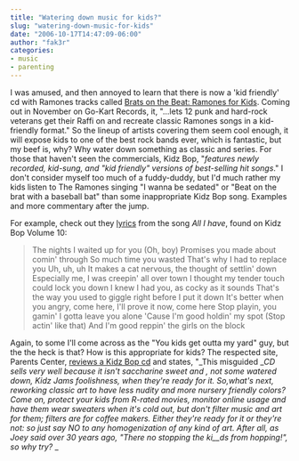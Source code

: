 ```yaml
---
title: "Watering down music for kids?"
slug: "watering-down-music-for-kids"
date: "2006-10-17T14:47:09-06:00"
author: "fak3r"
categories:
- music
- parenting
---
```




I was amused, and then annoyed to learn that there is now a 'kid friendly' cd with Ramones tracks   called [Brats on the Beat:   Ramones for Kids](http://www.aversion.com/news/news_article.cfm?news_id=7443).  Coming out in November on Go-Kart Records, it, "...lets 12 punk and   hard-rock veterans get their Raffi on and recreate classic Ramones songs in a kid-friendly   format."  So the lineup of artists covering them seem cool enough, it will   expose kids to one of the best rock bands ever, which is fantastic, but my beef is, why?  Why water down   something as classic and  series. For   those that haven't seen the commercials, Kidz Bop, "_features newly recorded, kid-sung, and "kid friendly" versions of best-selling hit songs_."  I don't consider myself too much of a fuddy-duddy, but I'd much rather my kids listen to The Ramones singing "I wanna be sedated" or "Beat on the brat with a baseball bat" than some inappropriate Kidz Bop song.  Examples and more commentary after the jump.<!-- more -->

For example, check out they [lyrics](http://www.zokky.com/artist_k/kidz_bop_kids_lyrics/all_i_have_lyrics.html%20on%20Kidz) from the song _All I have_, found on Kidz Bop Volume 10:


> The nights I waited up for you (Oh, boy)
Promises you made about comin' through
So much time you wasted
That's why I had to replace you
Uh, uh, uh It makes a cat nervous,
the thought of settlin' down
Especially me, I was creepin' all over town
I thought my tender touch could lock you down
I knew I had you, as cocky as it sounds
That's the way you used to giggle right before I put it down
It's better when you angry, come here,
I'll prove it now, come here
Stop playin, you gamin' I gotta leave you alone
'Cause I'm good holdin' my spot (Stop actin' like that)
And I'm good reppin' the girls on the block


Again, to some I'll come across as the "You kids get outta my yard" guy, but the the heck is that?  How is this appropriate for kids? The respected site, Parents Center, [reviews a   Kidz Bop cd](http://parentcenter.babycenter.com/reviews/bigkid/gentertainment/view/3-2032) and states, "_This misguided __CD sells very well because it isn't saccharine   sweet and , not some watered down, Kidz Jams foolishness, when they're ready for it.  So,what's next,   reworking classic art to have less nudity and more nursery friendly colors?  Come on, protect   your kids from R-rated movies, monitor online usage and have them wear sweaters when it's cold   out, but don't filter music and art for them; filters are for coffee makers.  Either   they're ready for it or they're not: so just say NO to any homogenization of any kind of art. After all, as Joey said over 30 years ago, "_There no stopping the ki__ds from hopping!_", so why   try?_ _
